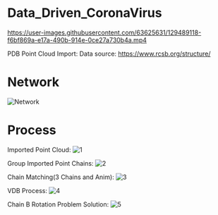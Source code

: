 # Data_Driven_CoronaVirus


https://user-images.githubusercontent.com/63625631/129489118-f6bf869a-e17a-490b-914e-0ce27a730b4a.mp4


PDB Point Cloud Import: 
Data source:
https://www.rcsb.org/structure/

# Network
![Network](https://user-images.githubusercontent.com/63625631/129489311-f345e764-6510-4a29-af6f-72c329b0c6f1.jpg)


# Process
Imported Point Cloud:
![1](https://user-images.githubusercontent.com/63625631/129489101-8528aa25-8b83-41b4-bf55-7e0d9acec524.jpg)

Group Imported Point Chains:
![2](https://user-images.githubusercontent.com/63625631/129489153-2b14712a-18ea-4ff2-9002-4719a8eb60b4.jpg)

Chain Matching(3 Chains and Anim):
![3](https://user-images.githubusercontent.com/63625631/129489185-1784d172-8fb8-4109-8864-f881fe661fbc.jpg)

VDB Process:
![4](https://user-images.githubusercontent.com/63625631/129489273-fa501916-31ce-40dd-aa1b-c0e5d624ae52.jpg)

Chain B Rotation Problem Solution:
![5](https://user-images.githubusercontent.com/63625631/129489287-df09532e-9206-4960-8a84-56290ddfdc73.jpg)
